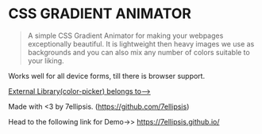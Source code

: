 CSS GRADIENT ANIMATOR
=====================

> A simple CSS Gradient Animator for making your webpages exceptionally beautiful.
> It is lightweight then heavy images we use as backgrounds and you can also mix any number of colors suitable to your liking.

Works well for all device forms, till there is browser support.

[External Library(color-picker) belongs to-->](https://tovic.github.io/color-picker) 


Made with <3 by 7ellipsis.
(https://github.com/7ellipsis)


Head to the following link for Demo->>
https://7ellipsis.github.io/